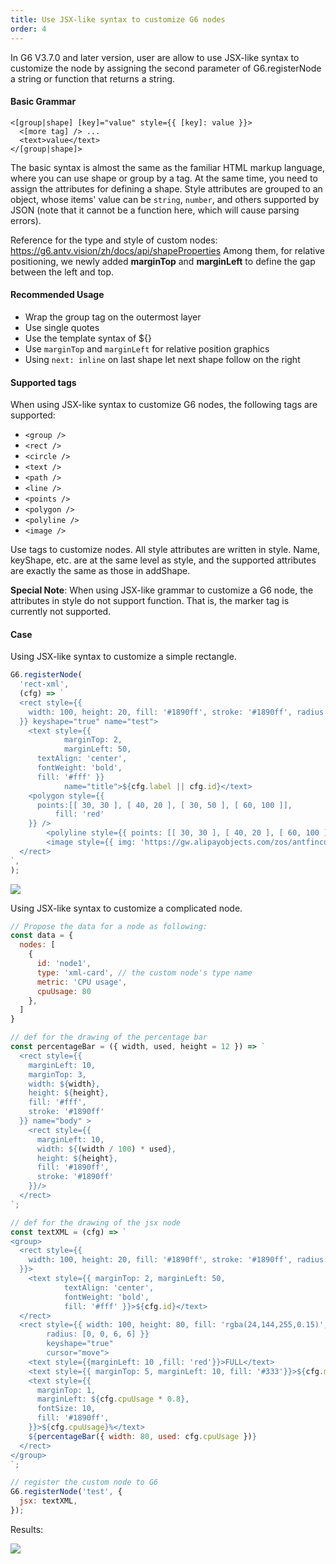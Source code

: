 ```yaml
---
title: Use JSX-like syntax to customize G6 nodes
order: 4
---
```


In G6 V3.7.0 and later version, user are allow to use JSX-like syntax to customize the node by assigning the second parameter of G6.registerNode a string or function that returns a string.

#### Basic Grammar

```
<[group|shape] [key]="value" style={{ [key]: value }}>
  <[more tag] /> ...
  <text>value</text>
</[group|shape]>
```

The basic syntax is almost the same as the familiar HTML markup language, where you can use shape or group by a tag. At the same time, you need to assign the attributes for defining a shape. Style attributes are grouped to an object, whose items' value can be `string`, `number`, and others supported by JSON (note that it cannot be a function here, which will cause parsing errors).

Reference for the type and style of custom nodes: https://g6.antv.vision/zh/docs/api/shapeProperties Among them, for relative positioning, we newly added **marginTop** and **marginLeft** to define the gap between the left and top.

#### Recommended Usage

- Wrap the group tag on the outermost layer
- Use single quotes
- Use the template syntax of \${}
- Use `marginTop` and `marginLeft` for relative position graphics
- Using `next: inline` on last shape let next shape follow on the right

#### Supported tags

When using JSX-like syntax to customize G6 nodes, the following tags are supported:

- `<group />`
- `<rect />`
- `<circle />`
- `<text />`
- `<path />`
- `<line />`
- `<points />`
- `<polygon />`
- `<polyline />`
- `<image />`

Use tags to customize nodes. All style attributes are written in style. Name, keyShape, etc. are at the same level as style, and the supported attributes are exactly the same as those in addShape.

**Special Note**: When using JSX-like grammar to customize a G6 node, the attributes in style do not support function. That is, the marker tag is currently not supported.

#### Case

Using JSX-like syntax to customize a simple rectangle.

```javascript
G6.registerNode(
  'rect-xml',
  (cfg) => `
  <rect style={{
    width: 100, height: 20, fill: '#1890ff', stroke: '#1890ff', radius: [6, 6, 0, 0]
  }} keyshape="true" name="test">
    <text style={{ 
			marginTop: 2, 
			marginLeft: 50, 
      textAlign: 'center', 
      fontWeight: 'bold', 
      fill: '#fff' }} 
			name="title">${cfg.label || cfg.id}</text>
    <polygon style={{
      points:[[ 30, 30 ], [ 40, 20 ], [ 30, 50 ], [ 60, 100 ]],
          fill: 'red'
    }} />
        <polyline style={{ points: [[ 30, 30 ], [ 40, 20 ], [ 60, 100 ]] }} />
        <image style={{ img: 'https://gw.alipayobjects.com/zos/antfincdn/FLrTNDvlna/antv.png', width: 48, height: 48, marginTop: 100 }} />
  </rect>
`,
);
```

<img src='https://gw.alipayobjects.com/mdn/rms_f8c6a0/afts/img/A*E3UGRq1m-wYAAAAAAAAAAAAAARQnAQ' />

Using JSX-like syntax to customize a complicated node.

```javascript
// Propose the data for a node as following:
const data = {
  nodes: [
    {
      id: 'node1',
      type: 'xml-card', // the custom node's type name
      metric: 'CPU usage',
      cpuUsage: 80
    },
  ]
}

// def for the drawing of the percentage bar
const percentageBar = ({ width, used, height = 12 }) => `
  <rect style={{
    marginLeft: 10,
    marginTop: 3,
    width: ${width},
    height: ${height},
    fill: '#fff',
    stroke: '#1890ff'
  }} name="body" >
    <rect style={{
      marginLeft: 10,
      width: ${(width / 100) * used},
      height: ${height},
      fill: '#1890ff',
      stroke: '#1890ff'
    }}/>
  </rect>
`;

// def for the drawing of the jsx node
const textXML = (cfg) => `
<group>
  <rect style={{
    width: 100, height: 20, fill: '#1890ff', stroke: '#1890ff', radius: [6, 6, 0, 0]
  }}>
    <text style={{ marginTop: 2, marginLeft: 50, 
			textAlign: 'center',
			fontWeight: 'bold', 
			fill: '#fff' }}>${cfg.id}</text>
  </rect>
  <rect style={{ width: 100, height: 80, fill: 'rgba(24,144,255,0.15)', 
		radius: [0, 0, 6, 6] }} 
		keyshape="true" 
		cursor="move">
    <text style={{marginLeft: 10 ,fill: 'red'}}>FULL</text>
    <text style={{ marginTop: 5, marginLeft: 10, fill: '#333'}}>${cfg.metric}: </text>
    <text style={{
      marginTop: 1,
      marginLeft: ${cfg.cpuUsage * 0.8},
      fontSize: 10,
      fill: '#1890ff',
    }}>${cfg.cpuUsage}%</text>
    ${percentageBar({ width: 80, used: cfg.cpuUsage })}
  </rect>
</group>
`;

// register the custom node to G6
G6.registerNode('test', {
  jsx: textXML,
});
```

Results:

<img src='https://gw.alipayobjects.com/mdn/rms_f8c6a0/afts/img/A*PM5zTa1u1usAAAAAAAAAAAAAARQnAQ' />
